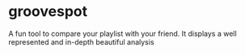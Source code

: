 # groovespot
 A fun tool to compare your playlist with your friend. It displays a well represented and in-depth beautiful analysis
